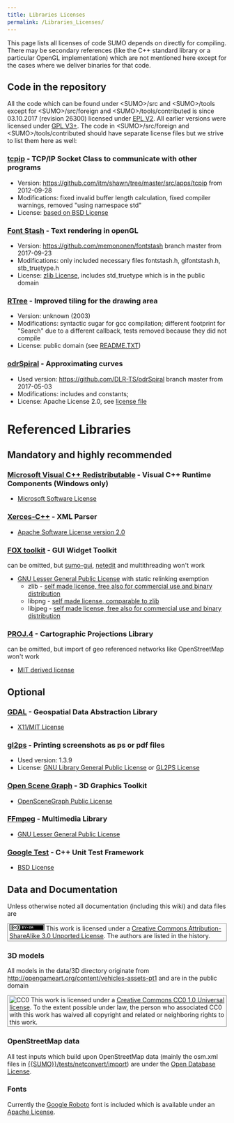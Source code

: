 ```yaml
---
title: Libraries Licenses
permalink: /Libraries_Licenses/
---
```


This page lists all licenses of code SUMO depends on directly for
compiling. There may be secondary references (like the C++ standard
library or a particular OpenGL implementation) which are not mentioned
here except for the cases where we deliver binaries for that code.

## Code in the repository

All the code which can be found under <SUMO\>/src and <SUMO\>/tools except
for <SUMO\>/src/foreign and <SUMO\>/tools/contributed is since 03.10.2017
(revision 26300) licensed under [EPL
V2](https://eclipse.org/legal/epl-v20.html). All earlier versions were
licensed under [GPL V3+](https://gnu.org/licenses/gpl.html). The code in
<SUMO\>/src/foreign and <SUMO\>/tools/contributed should have separate
license files but we strive to list them here as well:

### [tcpip](https://github.com/itm/shawn/tree/master/src/apps/tcpip) - TCP/IP Socket Class to communicate with other programs

- Version: <https://github.com/itm/shawn/tree/master/src/apps/tcpip>
  from 2012-09-28
- Modifications: fixed invalid buffer length calculation, fixed
  compiler warnings, removed "using namespace std"
- License: [based on BSD
  License](https://github.com/itm/shawn/blob/master/shawn-licence.txt)

### [Font Stash](https://github.com/memononen/fontstash) - Text rendering in openGL

- Version: <https://github.com/memononen/fontstash> branch master from
  2017-09-23
- Modifications: only included necessary files fontstash.h,
  glfontstash.h, stb_truetype.h
- License: [zlib
  License](https://github.com/memononen/fontstash/blob/master/LICENSE.txt),
  includes std_truetype which is in the public domain

### [RTree](http://www.superliminal.com/sources/RTreeTemplate.zip) - Improved tiling for the drawing area

- Version: unknown (2003)
- Modifications: syntactic sugar for gcc compilation; different
  footprint for "Search" due to a different callback, tests removed
  because they did not compile
- License: public domain (see
  [README.TXT](https://github.com/DLR-TS/sumo/blob/master/src/foreign/rtree/README.TXT))

### [odrSpiral](https://github.com/DLR-TS/odrSpiral) - Approximating curves

- Used version: <https://github.com/DLR-TS/odrSpiral> branch master
  from 2017-05-03
- Modifications: includes and constants;
- License: Apache License 2.0, see [license
  file](https://github.com/DLR-TS/sumo/blob/master/src/foreign/eulerspiral/LICENSE.TXT)

# Referenced Libraries

## Mandatory and highly recommended

### [Microsoft Visual C++ Redistributable](https://www.google.com/url?q=https://support.microsoft.com/en-us/kb/2977003) - Visual C++ Runtime Components (Windows only)

- [Microsoft Software
  License](https://www.visualstudio.com/en-us/mt171551.aspx)

### [Xerces-C++](http://xerces.apache.org/xerces-c/) - XML Parser

- [Apache Software License
  version 2.0](http://www.apache.org/licenses/LICENSE-2.0)

### [FOX toolkit](http://fox-toolkit.org/) - GUI Widget Toolkit

can be omitted, but [sumo-gui](sumo-gui.md),
[netedit](netedit.md) and multithreading won't work

- [GNU Lesser General Public
  License](https://www.gnu.org/copyleft/lesser.html) with static
  relinking exemption
  - zlib - [self made license, free also for commercial use and
    binary distribution](https://www.zlib.net/zlib_license.html)
  - libpng - [self made license, comparable to
    zlib](http://www.libpng.org/pub/png/src/libpng-LICENSE.txt)
  - libjpeg - [self made license, free also for commercial use and
    binary
    distribution](https://github.com/winlibs/libjpeg/blob/master/README)

### [PROJ.4](http://proj.osgeo.org) - Cartographic Projections Library

can be omitted, but import of geo referenced networks like OpenStreetMap
won't work

- [MIT derived license](https://proj4.org/about.html#license)

## Optional

### [GDAL](http://www.gdal.org/) - Geospatial Data Abstraction Library

- [​X11/​MIT
  License](http://svn.osgeo.org/gdal/trunk/gdal/LICENSE.TXT)

### [gl2ps](http://www.geuz.org/gl2ps/) - Printing screenshots as ps or pdf files

- Used version: 1.3.9
- License: [GNU Library General Public
  License](http://www.geuz.org/gl2ps/COPYING.LGPL) or [GL2PS
  License](http://www.geuz.org/gl2ps/COPYING.GL2PS)

### [Open Scene Graph](http://www.openscenegraph.org/) - 3D Graphics Toolkit

- [OpenSceneGraph Public
  License](http://www.openscenegraph.org/images/LICENSE.txt)

### [FFmpeg](http://ffmpeg.org/) - Multimedia Library

- [GNU Lesser General Public
  License](http://www.gnu.org/licenses/old-licenses/lgpl-2.1.html)

### [Google Test](https://github.com/google/googletest) - C++ Unit Test Framework

- [BSD License](https://opensource.org/licenses/bsd-license.php)

## Data and Documentation

Unless otherwise noted all documentation (including this wiki) and data
files are

<p style="border:1px solid #909090; padding:1px 4px 3px 4px"><img src="images/CC-BY-SA-small.png" alt="Creative Commons License">
This work is licensed under a <a href="http://creativecommons.org/licenses/by-sa/3.0/">Creative Commons Attribution-ShareAlike 3.0 Unported License</a>. The authors are listed in the history.</p>

### 3D models

All models in the data/3D directory originate from
<http://opengameart.org/content/vehicles-assets-pt1> and are in the
public domain

<p style="border: 1px solid #909090; padding: 1px 4px"><img src="images/CC-CC0-small.png" alt="CC0"> This work is licensed under a <a href="http://creativecommons.org/publicdomain/zero/1.0/">Creative Commons CC0 1.0 Universal license</a>. To the extent possible under law, the person who associated CC0 with this work has waived all copyright and related or neighboring rights to this work.</p>

### OpenStreetMap data

All test inputs which build upon OpenStreetMap data (mainly the osm.xml
files in [{{SUMO}}/tests/netconvert/import]({{Source}}tests/netconvert/import)) are under the [Open Database
License](https://opendatacommons.org/licenses/odbl/).

### Fonts

Currently the [Google Roboto](https://fonts.google.com/specimen/Roboto)
font is included which is available under an [Apache
License](http://www.apache.org/licenses/LICENSE-2.0).